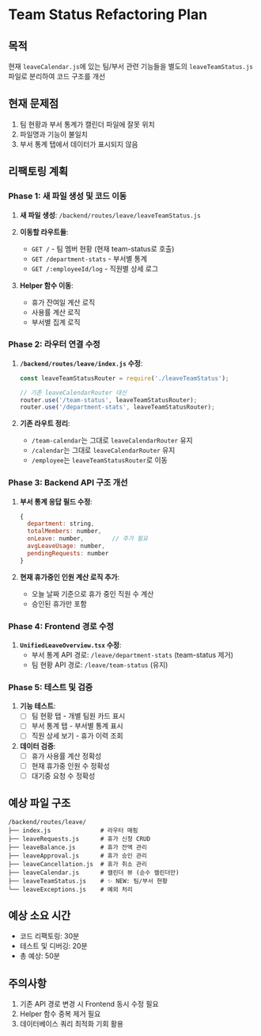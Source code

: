 # Team Status Refactoring Plan

## 목적
현재 `leaveCalendar.js`에 있는 팀/부서 관련 기능들을 별도의 `leaveTeamStatus.js` 파일로 분리하여 코드 구조를 개선

## 현재 문제점
1. 팀 현황과 부서 통계가 캘린더 파일에 잘못 위치
2. 파일명과 기능이 불일치
3. 부서 통계 탭에서 데이터가 표시되지 않음

## 리팩토링 계획

### Phase 1: 새 파일 생성 및 코드 이동
1. **새 파일 생성**: `/backend/routes/leave/leaveTeamStatus.js`
2. **이동할 라우트들**:
   - `GET /` - 팀 멤버 현황 (현재 team-status로 호출)
   - `GET /department-stats` - 부서별 통계
   - `GET /:employeeId/log` - 직원별 상세 로그

3. **Helper 함수 이동**:
   - 휴가 잔여일 계산 로직
   - 사용률 계산 로직
   - 부서별 집계 로직

### Phase 2: 라우터 연결 수정
1. **`/backend/routes/leave/index.js` 수정**:
   ```javascript
   const leaveTeamStatusRouter = require('./leaveTeamStatus');
   
   // 기존 leaveCalendarRouter 대신
   router.use('/team-status', leaveTeamStatusRouter);
   router.use('/department-stats', leaveTeamStatusRouter);
   ```

2. **기존 라우트 정리**:
   - `/team-calendar`는 그대로 `leaveCalendarRouter` 유지
   - `/calendar`는 그대로 `leaveCalendarRouter` 유지
   - `/employee`는 `leaveTeamStatusRouter`로 이동

### Phase 3: Backend API 구조 개선
1. **부서 통계 응답 필드 수정**:
   ```javascript
   {
     department: string,
     totalMembers: number,
     onLeave: number,        // 추가 필요
     avgLeaveUsage: number,
     pendingRequests: number
   }
   ```

2. **현재 휴가중인 인원 계산 로직 추가**:
   - 오늘 날짜 기준으로 휴가 중인 직원 수 계산
   - 승인된 휴가만 포함

### Phase 4: Frontend 경로 수정
1. **`UnifiedLeaveOverview.tsx` 수정**:
   - 부서 통계 API 경로: `/leave/department-stats` (team-status 제거)
   - 팀 현황 API 경로: `/leave/team-status` (유지)

### Phase 5: 테스트 및 검증
1. **기능 테스트**:
   - [ ] 팀 현황 탭 - 개별 팀원 카드 표시
   - [ ] 부서 통계 탭 - 부서별 통계 표시
   - [ ] 직원 상세 보기 - 휴가 이력 조회

2. **데이터 검증**:
   - [ ] 휴가 사용률 계산 정확성
   - [ ] 현재 휴가중 인원 수 정확성
   - [ ] 대기중 요청 수 정확성

## 예상 파일 구조

```
/backend/routes/leave/
├── index.js              # 라우터 매핑
├── leaveRequests.js      # 휴가 신청 CRUD
├── leaveBalance.js       # 휴가 잔액 관리
├── leaveApproval.js      # 휴가 승인 관리
├── leaveCancellation.js  # 휴가 취소 관리
├── leaveCalendar.js      # 캘린더 뷰 (순수 캘린더만)
├── leaveTeamStatus.js    # ✨ NEW: 팀/부서 현황
└── leaveExceptions.js    # 예외 처리
```

## 예상 소요 시간
- 코드 리팩토링: 30분
- 테스트 및 디버깅: 20분
- 총 예상: 50분

## 주의사항
1. 기존 API 경로 변경 시 Frontend 동시 수정 필요
2. Helper 함수 중복 제거 필요
3. 데이터베이스 쿼리 최적화 기회 활용